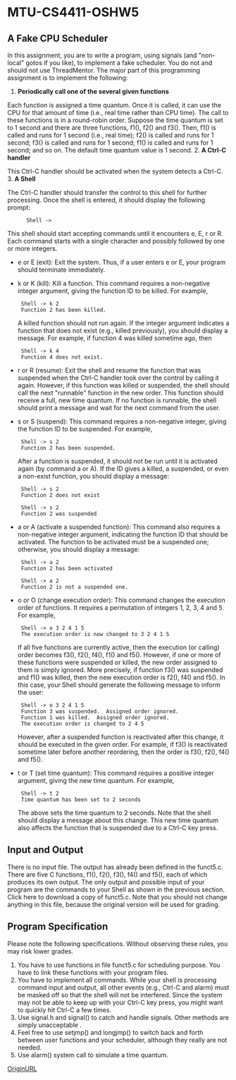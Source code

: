 # MTU-CS4411-OSHW5
## A Fake CPU Scheduler
In this assignment, you are to write a program, using signals (and "non-local" gotos if you like), to implement a fake scheduler. You do not and should not use ThreadMentor.
The major part of this programming assignment is to implement the following:

  1. **Periodically call one of the several given functions**
  
  Each function is assigned a time quantum. Once it is called, it can use the CPU for that amount of time (i.e., real time rather than CPU time). The call to these functions is in a round-robin order. Suppose the time quantum is set to 1 second and there are three functions, f1(), f2() and f3(). Then, f1() is called and runs for 1 second (i.e., real time); f2() is called and runs for 1 second; f3() is called and runs for 1 second; f1() is called and runs for 1 second; and so on. The default time quantum value is 1 second.
  2. **A Ctrl-C handler**
  
  This Ctrl-C handler should be activated when the system detects a Ctrl-C.
  3. **A Shell**

  The Ctrl-C handler should transfer the control to this shell for further processing. Once the shell is entered, it should display the following prompt:

          Shell ->
      
  This shell should start accepting commands until it encounters e, E, r or R. Each command starts with a single character and possibly followed by one or more integers.

   - e or E (exit): Exit the system. Thus, if a user enters e or E, your program should terminate immediately.
   - k or K (kill): Kill a function. This command requires a non-negative integer argument, giving the function ID to be killed. For example,

          Shell -> k 2
          Function 2 has been killed.
          
     A killed function should not run again. If the integer argument indicates a function that does not exist (e.g., killed previously), you should display a message. For example, if function 4 was killed sometime ago, then

          Shell -> k 4
          Function 4 does not exist.

   - r or R (resume): Exit the shell and resume the function that was suspended when the Ctrl-C handler took over the control by calling it again. However, if this function was killed or suspended, the shell should call the next "runnable" function in the new order. This function should receive a full, new time quantum. If no function is runnable, the shell should print a message and wait for the next command from the user.
   - s or S (suspend): This command requires a non-negative integer, giving the function ID to be suspended. For example,

          Shell -> s 2
          Function 2 has been suspended.

     After a function is suspended, it should not be run until it is activated again (by command a or A). If the ID gives a killed, a suspended, or even a non-exist function, you should display a message:

          Shell -> s 2
          Function 2 does not exist

          Shell -> s 2
          Function 2 was suspended

   - a or A (activate a suspended function): This command also requires a non-negative integer argument, indicating the function ID that should be activated. The function to be activated must be a suspended one; otherwise, you should display a message:

          Shell -> a 2
          Function 2 has been activated

          Shell -> a 2
          Function 2 is not a suspended one.

   - o or O (change execution order): This command changes the execution order of functions. It requires a permutation of integers 1, 2, 3, 4 and 5. For example,

          Shell -> o 3 2 4 1 5
          The execution order is now changed to 3 2 4 1 5

     If all five functions are currently active, then the execution (or calling) order becomes f3(), f2(), f4(), f1() and f5(). However, if one or more of these functions were suspended or killed, the new order assigned to them is simply ignored. More precisely, if function f3() was suspended and f1() was killed, then the new execution order is f2(), f4() and f5(). In this case, your Shell should generate the following message to inform the user:

          Shell -> o 3 2 4 1 5
          Function 3 was suspended.  Assigned order ignored.
          Function 1 was killed.  Assigned order ignored.
          The execution order is changed to 2 4 5

     However, after a suspended function is reactivated after this change, it should be executed in the given order. For example, if f3() is reactivated sometime later before another reordering, then the order is f3(), f2(), f4() and f5().

   - t or T (set time quantum): This command requires a positive integer argument, giving the new time quantum. For example,

          Shell -> t 2
          Time quantum has been set to 2 seconds

     The above sets the time quantum to 2 seconds. Note that the shell should display a message about this change. This new time quantum also affects the function that is suspended due to a Ctrl-C key press.

## Input and Output
There is no input file. The output has already been defined in the funct5.c. There are five C functions, f1(), f2(), f3(), f4() and f5(), each of which produces its own output. The only output and possible input of your program are the commands to your Shell as shown in the previous section.
Click here to download a copy of funct5.c. Note that you should not change anything in this file, because the original version will be used for grading.

## Program Specification
Please note the following specifications. Without observing these rules, you may risk lower grades.
   1. You have to use functions in file funct5.c for scheduling purpose. You have to link these functions with your program files.
   2. You have to implement all commands. While your shell is processing command input and output, all other events (e.g., Ctrl-C and alarm) must be masked off so that the shell will not be interfered. Since the system may not be able to keep up with your Ctrl-C key press, you might want to quickly hit Ctrl-C a few times.
   3. Use signal.h and signal() to catch and handle signals. Other methods are simply unacceptable .
   4. Feel free to use setjmp() and longjmp() to switch back and forth between user functions and your scheduler, although they really are not needed.
   5. Use alarm() system call to simulate a time quantum.

[OriginURL](https://pages.mtu.edu/~shene/FORUM/Taiwan-Forum/ComputerScience/003-OS/PROG/PG5/prog5.html)

